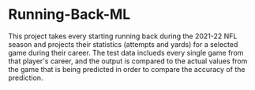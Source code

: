 # Running-Back-ML
This project takes every starting running back during the 2021-22 NFL season and projects their statistics (attempts and yards) for a selected game during their career. The test data inclueds every single game from that player's career, and the output is compared to the actual values from the game that is being predicted in order to compare the accuracy of the prediction.
